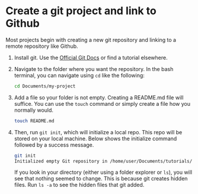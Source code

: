 # Create a git project and link to Github

Most projects begin with creating a new git repository and linking to a remote repository like Github.

1. Install git. Use the [Official Git Docs](https://git-scm.com/book/en/v2/Getting-Started-Installing-Git) or find a tutorial elsewhere.

2. Navigate to the folder where you want the repository. In the bash terminal, you can navigate using `cd` like the following:

   ```bash
   cd Documents/my-project
   ```

3. Add a file so your folder is not empty. Creating a README.md file will suffice. You can use the `touch` command or simply create a file how you normally would.

   ```bash
   touch README.md
   ```

4. Then, run `git init`, which will initialize a local repo. This repo will be stored on your local machine. Below shows the initialize command followed by a success message.
   ```bash
   git init
   Initialized empty Git repository in /home/user/Documents/tutorials/.git/
   ```
   If you look in your directory (either using a folder explorer or `ls`), you will see that nothing seemed to change. This is because git creates hidden files. Run `ls -a` to see the hidden files that git added.
